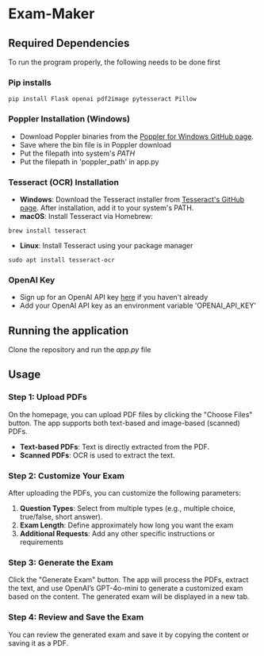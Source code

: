 # Exam-Maker


## Required Dependencies

To run the program properly, the following needs to be done first

### Pip installs
```
pip install Flask openai pdf2image pytesseract Pillow
```

### Poppler Installation (Windows)
- Download Poppler binaries from the [Poppler for Windows GitHub page](https://github.com/oschwartz10612/poppler-windows/releases).
- Save where the bin file is in Poppler download
- Put the filepath into system's *PATH*
- Put the filepath in 'poppler_path' in app.py

### Tesseract (OCR) Installation
- **Windows**: Download the Tesseract installer from [Tesseract's GitHub page](https://github.com/tesseract-ocr/tesseract). After installation, add it to your system's PATH.
- **macOS**: Install Tesseract via Homebrew:
```
brew install tesseract
```
 - **Linux**: Install Tesseract using your package manager
```
sudo apt install tesseract-ocr
```
### OpenAI Key
 - Sign up for an OpenAI API key [here](https://beta.openai.com/signup/) if you haven't already
 - Add your OpenAI API key as an environment variable 'OPENAI_API_KEY'

## Running the application
Clone the repository and run the *app.py* file 

## Usage

### Step 1: Upload PDFs
On the homepage, you can upload PDF files by clicking the "Choose Files" button. The app supports both text-based and image-based (scanned) PDFs.

- **Text-based PDFs**: Text is directly extracted from the PDF.
- **Scanned PDFs**: OCR is used to extract the text.

### Step 2: Customize Your Exam
After uploading the PDFs, you can customize the following parameters:

1. **Question Types**: Select from multiple types (e.g., multiple choice, true/false, short answer).
2. **Exam Length**: Define approximately how long you want the exam
3. **Additional Requests**: Add any other specific instructions or requirements

### Step 3: Generate the Exam
Click the "Generate Exam" button. The app will process the PDFs, extract the text, and use OpenAI’s GPT-4o-mini to generate a customized exam based on the content. The generated exam will be displayed in a new tab.

### Step 4: Review and Save the Exam
You can review the generated exam and save it by copying the content or saving it as a PDF.